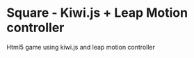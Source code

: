 Square - Kiwi.js + Leap Motion controller
======

Html5 game using kiwi.js and leap motion controller
